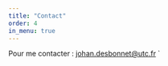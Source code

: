 ```yaml
---
title: "Contact"
order: 4
in_menu: true
---
```

Pour me contacter : [johan.desbonnet@utc.fr](mailto:johan.desbonnet@utc.fr)
` 